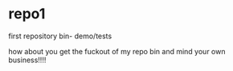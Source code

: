# repo1
first repository bin- demo/tests


how about you get the fuckout of my repo bin and mind your own business!!!!
